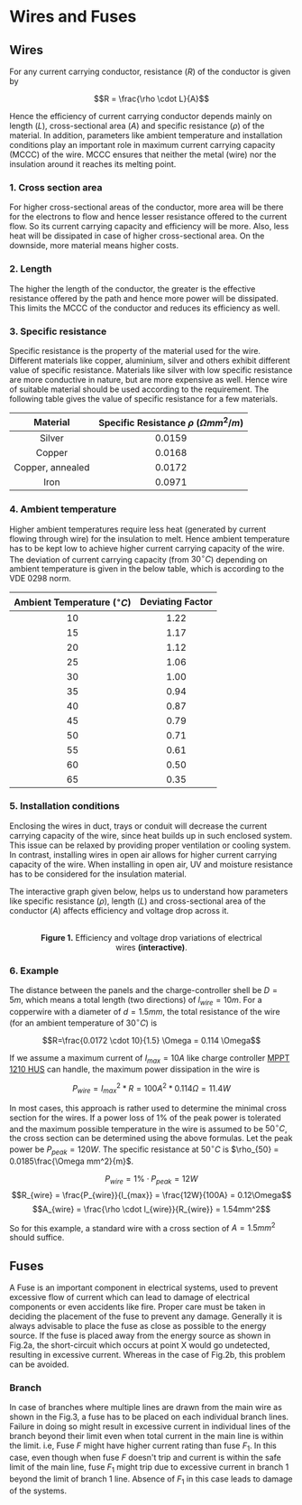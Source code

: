 # Wires and Fuses

## Wires

For any current carrying conductor, resistance ($R$) of the conductor is given by

$$R = \frac{\rho \cdot L}{A}$$

Hence the efficiency of current carrying conductor depends mainly on length ($L$), cross-sectional area ($A$) and specific resistance ($\rho$) of the material. In addition, parameters like ambient temperature and installation conditions play an important role in maximum current carrying capacity (MCCC) of the wire. MCCC ensures that neither the metal (wire) nor the insulation around it reaches its melting point.

### 1. Cross section area

For higher cross-sectional areas of the conductor, more area will be there for the electrons to flow and hence lesser resistance offered to the current flow. So its current carrying capacity and efficiency will be more. Also, less heat will be dissipated in case of higher cross-sectional area. On the downside, more material means higher costs.

### 2. Length

The higher the length of the conductor, the greater is the effective resistance offered by the path and hence more power will be dissipated. This limits the MCCC of the conductor and reduces its efficiency as well.

### 3. Specific resistance

Specific resistance is the property of the material used for the wire. Different materials like copper, aluminium, silver and others exhibit different value of specific resistance. Materials like silver with low specific resistance are more conductive in nature, but are more expensive as well. Hence wire of suitable material should be used according to the requirement. The following table gives the value of specific resistance for a few materials.

| Material          | Specific Resistance $\rho$ ($\Omega mm^2/m$)  |
|:-----------------:|:--------------------------------------------:|
|   Silver          |                  0.0159                      |
|   Copper          |                  0.0168                      |
| Copper, annealed  |                  0.0172                      |
|   Iron            |                  0.0971                      |

### 4. Ambient temperature

Higher ambient temperatures require less heat (generated by current flowing through wire) for the insulation to melt. Hence ambient temperature has to be kept low to achieve higher current carrying capacity of the wire. The deviation of current carrying capacity (from $30^{\circ}C$) depending on ambient temperature is given in the below table, which is according to the VDE 0298 norm.

| Ambient Temperature ($^{\circ}C$)   | Deviating Factor   |
|:-------------------------:|:------------------:|
|   10        		    |        1.22        |
|   15        		    |        1.17        |
|   20        		    |        1.12        |
|   25        		    |        1.06        |
|   30        		    |        1.00        |
|   35        		    |        0.94        |
|   40        		    |        0.87        |
|   45        		    |        0.79        |
|   50        		    |        0.71        |
|   55       		    |        0.61        |
|   60        		    |        0.50        |
|   65        		    |        0.35        |

### 5. Installation conditions

Enclosing the wires in duct, trays or conduit will decrease the current carrying capacity of the wire, since heat builds up in such enclosed system. This issue can be relaxed by providing proper ventilation or cooling system. In contrast, installing wires in open air allows for higher current carrying capacity of the wire. When installing in open air, UV and moisture resistance has to be considered for the insulation material.

The interactive graph given below, helps us to understand how parameters like specific resistance ($\rho$), length ($L$) and cross-sectional area of the conductor ($A$) affects efficiency and voltage drop across it.

<figure>
    <wire-efficiency/>
    <br/>
<center>
    <figcaption><b>Figure 1.</b> Efficiency and voltage drop variations of electrical wires <b>(interactive)</b>.</figcaption>
</center>
</figure>

### 6. Example

The distance between the panels and the charge-controller shell be $D=5m$, which means a total length (two directions) of $l_{wire} = 10m$. For a copperwire with a diameter of $d=1.5mm$, the total resistance of the wire (for an ambient temperature of $30^{\circ}C$) is

$$R=\frac{0.0172 \cdot 10}{1.5} \Omega = 0.114 \Omega$$

If we assume a maximum current of $I_{max} = 10A$ like charge controller [MPPT 1210 HUS](https://libre.solar/hardware/mppt-1210-hus.html) can handle, the maximum power dissipation in the wire is

$$P_{wire} = I_{max}^2 * R = 100A^2 * 0.114 \Omega = 11.4W$$

In most cases, this approach is rather used to determine the minimal cross section for the wires. If a power loss of 1% of the peak power is tolerated and the maximum possible temperature in the wire is assumed to be $50^{\circ}C$, the cross section can be determined using the above formulas. Let the peak power be $P_{peak}=120W$. The specific resistance at $50^{\circ}C$ is $\rho_{50} = 0.0185\frac{\Omega mm^2}{m}$.

$$P_{wire} = 1\%\cdot P_{peak} = 12W$$
$$R_{wire} = \frac{P_{wire}}{I_{max}} = \frac{12W}{100A} = 0.12\Omega$$
$$A_{wire} = \frac{\rho \cdot l_{wire}}{R_{wire}} = 1.54mm^2$$

So for this example, a standard wire with a cross section of $A=1.5mm^2$ should suffice.

## Fuses

A Fuse is an important component in electrical systems, used to prevent excessive flow of current which can lead to damage of electrical components or even accidents like fire. Proper care must be taken in deciding the placement of the fuse to prevent any damage. Generally it is always advisable to place the fuse as close as possible to the energy source. If the fuse is placed away from the energy source as shown in Fig.2a, the short-circuit which occurs at point X would go undetected, resulting in excessive current. Whereas in the case of Fig.2b, this problem can be avoided.

<fig-caption src="system/fuse_battery.svg" caption="Position of fuse with respect to energy source" num="2" />

### Branch

In case of branches where multiple lines are drawn from the main wire as shown in the Fig.3, a fuse has to be placed on each individual branch lines. Failure in doing so might result in excessive current in individual lines of the branch beyond their limit even when total current in the main line is within the limit. i.e, Fuse $F$ might have higher current rating than fuse $F_1$. In this case, even though when fuse $F$ doesn't trip and current is within the safe limit of the main line, fuse $F_1$ might trip due to excessive current in branch 1 beyond the limit of branch 1 line. Absence of $F_1$ in this case leads to damage of the systems.

<fig-caption src="system/fuse_branches.svg" caption="Position of fuse in branches" num="3" />
